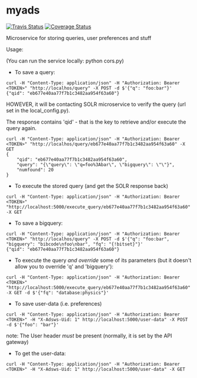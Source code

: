 # myads

[![Travis Status](https://travis-ci.org/adsabs/myads.png?branch=master)](https://travis-ci.org/adsabs/myads)
[![Coverage Status](https://coveralls.io/repos/adsabs/myads/badge.svg?branch=master)](https://coveralls.io/r/adsabs/myads?branch=master)


Microservice for storing queries, user preferences and stuff


Usage:

(You can run the service locally: python cors.py)

 * To save a query:

```$bash
curl -H "Content-Type: application/json" -H "Authorization: Bearer <TOKEN>" "http://localhos/query" -X POST -d $'{"q": "foo:bar"}' 
{"qid": "eb677e40aa77f7b1c3482aa954f63a60"}
```

HOWEVER, it will be contacting SOLR microservice to verify the query (url set in the local_config.py).

The response contains 'qid' - that is the key to retrieve and/or execute the query again.

```$bash
curl -H "Content-Type: application/json" -H "Authorization: Bearer <TOKEN>" "http://localhos/query/eb677e40aa77f7b1c3482aa954f63a60" -X GET
{
	"qid": "eb677e40aa77f7b1c3482aa954f63a60",
	"query": "{\"query\": \"q=foo%3Abar\", \"bigquery\": \"\"}",
	"numfound": 20
}
``` 

 * To execute the stored query (and get the SOLR response back)

```$bash
curl -H "Content-Type: application/json" -H "Authorization: Bearer <TOKEN>" "http://localhost:5000/execute_query/eb677e40aa77f7b1c3482aa954f63a60" -X GET
``` 

 * To save a bigquery:

```$bash
curl -H "Content-Type: application/json" -H "Authorization: Bearer <TOKEN>" "http://localhos/query" -X POST -d $'{"q": "foo:bar", "bigquery": "bibcode\nfoo\nbar", "fq": "{!bitset}"}' 
{"qid": "eb677e40aa77f7b1c3482aa954f63a60"}
```

 * To execute the query *and override* some of its parameters (but it doesn't allow you to override 'q' and 'bigquery'):

```$bash
curl -H "Content-Type: application/json" -H "Authorization: Bearer <TOKEN>" "http://localhost:5000/execute_query/eb677e40aa77f7b1c3482aa954f63a60" -X GET -d $'{"fq": "database:physics"}' 
``` 

 

 * To save user-data (i.e. preferences)

```$bash
curl -H "Content-Type: application/json" -H "Authorization: Bearer <TOKEN>" -H "X-Adsws-Uid: 1" http://localhost:5000/user-data" -X POST -d $'{"foo": "bar"}' 
```

 note: The User header *must* be present (normally, it is set by the API gateway)


 * To get the user-data:

```$bash
curl -H "Content-Type: application/json" -H "Authorization: Bearer <TOKEN>" -H "X-Adsws-Uid: 1" http://localhost:5000/user-data" -X GET
```